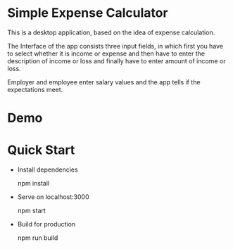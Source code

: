 # Simple Expense Calculator

This is a desktop application, based on the idea of expense calculation.

The Interface of the app consists three input fields, in which first you have to select whether it is income or expense and then have to enter the description of income or loss and finally have to enter amount of income or loss.

Employer and employee enter salary values and the app tells if the expectations meet.

# Demo





# Quick Start

* Install dependencies
  
  npm install
  
* Serve on localhost:3000

  npm start
  
* Build for production

  npm run build
